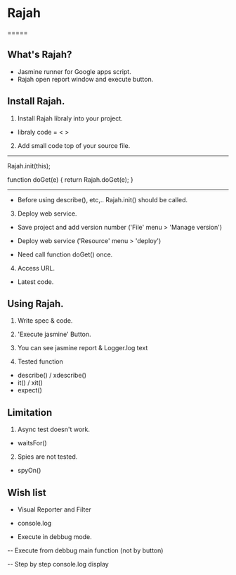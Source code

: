 # Rajah
=====

## What's Rajah?

- Jasmine runner for Google apps script.
- Rajah open report window and execute button.


## Install Rajah.

1. Install Rajah libraly into your project.
- libraly code = <                         >

2. Add small code top of your source file.

***
Rajah.init(this);

function doGet(e) {
    return Rajah.doGet(e);
}
***

- Before using describe(), etc,.. Rajah.init() should be called.

3. Deploy web service.

- Save project and add version number ('File' menu > 'Manage version')
- Deploy web service ('Resource' menu > 'deploy')

- Need call function doGet() once.

4. Access URL.

- Latest code.


## Using Rajah.

1. Write spec & code.

2. 'Execute jasmine' Button.

3. You can see jasmine report & Logger.log text

4. Tested function

- describe() / xdescribe()
- it() / xit()
- expect()


## Limitation

1. Async test doesn't work.

- waitsFor()

2. Spies are not tested.

- spyOn()


## Wish list

- Visual Reporter and Filter

- console.log

- Execute in debbug mode.

-- Execute from debbug main function (not by button)

-- Step by step console.log display



